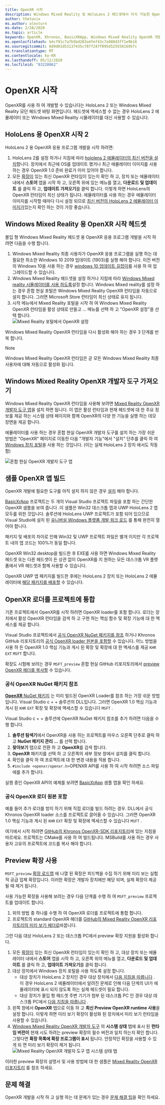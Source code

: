 ```yaml
---
title: OpenXR 시작
description: Windows Mixed Reality 및 HoloLens 2 헤드셋에서 이식 가능한 OpenXR API standard를 사용 하 여 시작 하세요.
author: thetuvix
ms.author: alexturn
ms.date: 2/28/2020
ms.topic: article
keywords: OpenXR, Khronos, BasicXRApp, Windows Mixed Reality OpenXR 개발자 도구, DirectX, 네이티브, 네이티브 앱, 사용자 지정 엔진, 미들웨어, 시작, 101, preview 확장, OpenXR runtime 버전, 시스템 상태
ms.openlocfilehash: b4cf91c7a7b5bd203a4fef43c7a988d3ff1e9b16
ms.sourcegitcommit: 6d9d01d53137435c787f247f095d5255581695fc
ms.translationtype: MT
ms.contentlocale: ko-KR
ms.lasthandoff: 05/12/2020
ms.locfileid: "83228062"
---
```

# <a name="getting-started-with-openxr"></a>OpenXR 시작

OpenXR를 사용 하 여 개발할 수 있습니다는 HoloLens 2 또는 Windows Mixed Reality 모던 헤드셋 바탕 화면입니다.  헤드셋에 액세스할 수 없는 경우 HoloLens 2 에뮬레이터 또는 Windows Mixed Reality 시뮬레이터를 대신 사용할 수 있습니다.

## <a name="getting-started-with-openxr-for-hololens-2"></a>HoloLens 용 OpenXR 시작 2

HoloLens 2 용 OpenXR 응용 프로그램 개발을 시작 하려면:

1. HoloLens 2를 설정 하거나 지침에 따라 [hololens 2 에뮬레이터의 최신 버전을 설치](using-the-hololens-emulator.md)합니다.  장치에서 최근에 OS를 업데이트 했거나 최근 에뮬레이터 이미지를 사용 하는 경우 OpenXR 1.0 준비 완료가 이미 있어야 합니다.
1. 모든 [확장이](openxr.md#roadmap) 있는 최신 OpenXR 런타임이 있는지 확인 하 고, 장치 또는 에뮬레이터 내에서 **스토어** 앱을 시작 하 고, 오른쪽 위에 있는 메뉴를 열고, **다운로드 및 업데이트** 를 클릭 하 고, **업데이트 가져오기**를 클릭 합니다.  이렇게 하면 HoloLens의 OpenXR 런타임이 최신 상태가 됩니다.  에뮬레이터를 사용 하는 경우 에뮬레이터 이미지를 시작할 때마다 다시 설정 되므로 [최신 버전의 HoloLens 2 에뮬레이터 이미지가](using-the-hololens-emulator.md)있는지 확인 하는 것이 가장 좋습니다.

## <a name="getting-started-with-openxr-for-windows-mixed-reality-headsets"></a>Windows Mixed Reality 용 OpenXR 시작 헤드셋

몰입 형 Windows Mixed Reality 헤드셋 용 OpenXR 응용 프로그램 개발을 시작 하려면 다음을 수행 합니다.

1. Windows Mixed Reality 최종 사용자가 OpenXR 응용 프로그램을 실행 하는 데 필요한 최소한 Windows 10 2019 업데이트 (1903)를 실행 해야 합니다.  이전 버전의 Windows 10을 사용 하는 경우 <a href="https://www.microsoft.com/software-download/windows10" target="_blank">windows 10 업데이트 길잡이</a>를 사용 하 여 업그레이드할 수 있습니다.
2. Windows Mixed Reality 헤드셋을 설정 하거나 지침에 따라 [Windows Mixed reality 시뮬레이터를 사용 하도록](using-the-windows-mixed-reality-simulator.md)설정 합니다.  Windows Mixed reality를 설정 하는 경우 혼합 현실 포털은 Windows Mixed Reality OpenXR 런타임을 자동으로 설치 합니다.  그러면 Microsoft Store 런타임이 최신 상태로 유지 됩니다.
3. 시작 메뉴에서 Mixed Reality 포털을 시작 하 여 Windows Mixed Reality OpenXR 런타임을 활성 상태로 만들고 ... 메뉴를 선택 하 고 "OpenXR 설정"을 선택 합니다.<br>
![Mixed Reality 포털에서 OpenXR 설정](images/mixed-reality-portal-set-up-openxr.png)

Windows Mixed Reality OpenXR 런타임을 다시 활성화 해야 하는 경우 3 단계를 반복 합니다.

> [!NOTE]
> Windows Mixed Reality OpenXR 런타임은 곧 모든 Windows Mixed Reality 최종 사용자에 대해 자동으로 활성화 됩니다.

## <a name="getting-the-windows-mixed-reality-openxr-developer-tools"></a>Windows Mixed Reality OpenXR 개발자 도구 가져오기

Windows Mixed Reality OpenXR 런타임을 사용해 보려면 <a href="https://www.microsoft.com/store/productId/9n5cvvl23qbt" target="_blank">Mixed Reality OpenXR 개발자 도구 앱</a>을 설치 하면 됩니다.  이 앱은 활성 런타임과 현재 헤드셋에 대 한 주요 정보를 제공 하는 시스템 상태 페이지와 함께 OpenXR의 다양 한 기능을 실행 하는 데모 장면을 제공 합니다.

에뮬레이터를 사용 하는 경우 혼합 현실 OpenXR 개발자 도구를 설치 하는 가장 쉬운 방법은 "OpenXR" 페이지로 이동한 다음 "개발자 기능"에서 "설치" 단추를 클릭 하 여 [Windows 장치 포털](using-the-windows-device-portal.md)을 사용 하는 것입니다. (이는 실제 HoloLens 2 장치 에서도 작동 함)

![혼합 현실 OpenXR 개발자 도구 앱](images/mixed-reality-openxr-developer-tools.png)

## <a name="building-a-sample-openxr-app"></a>샘플 OpenXR 앱 빌드

OpenXR 개발에 필요한 도구를 아직 설치 하지 않은 경우 [설치](install-the-tools.md) 해야 합니다.

<a href="https://github.com/microsoft/OpenXR-MixedReality/tree/master/samples/BasicXrApp" target="_blank">BasicXrApp</a> 프로젝트는 두 개의 Visual Studio 프로젝트 파일을 포함 하는 간단한 OpenXR 샘플을 보여 줍니다 .이 샘플은 Win32 데스크톱 앱과 UWP HoloLens 2 앱 모두를 위한 것입니다.  솔루션에 HoloLens UWP 프로젝트가 포함 되어 있으므로 Visual Studio에 설치 된 [유니버설 Windows 플랫폼 개발 워크 로드](install-the-tools.md#installation-checklist) 를 통해 완전히 열어야 합니다.

패키지 및 배포의 차이로 인해 Win32 및 UWP 프로젝트 파일은 별개 이지만 각 프로젝트 내의 앱 코드는 100%가 동일 합니다.

OpenXR Win32 desktop을 빌드한 후 EXE를 사용 하면 Windows Mixed Reality 헤드셋 또는 다른 헤드셋이 든 상관 없이 OpenXR를 지 원하는 모든 데스크톱 VR 플랫폼에서 VR 헤드셋과 함께 사용할 수 있습니다.

OpenXR UWP 앱 패키지를 빌드한 후에는 HoloLens 2 장치 또는 HoloLens 2 에뮬레이터에 [해당 패키지를 배포할](using-visual-studio.md) 수 있습니다.

## <a name="integrate-the-openxr-loader-into-a-project"></a>OpenXR 로더를 프로젝트에 통합

기존 프로젝트에서 OpenXR를 시작 하려면 OpenXR loader를 포함 합니다.  로더는 장치에서 활성 OpenXR 런타임을 검색 하 고 구현 하는 핵심 함수 및 확장 기능에 대 한 액세스를 제공 합니다.

Visual Studio 프로젝트에서 [공식 OpenXR NuGet 패키지를 참조](#reference-official-openxr-nuget-package) 하거나 Khronos GitHub 리포지토리의 [공식 OpenXR loader 원본을 포함할](#include-official-openxr-loader-source) 수 있습니다.  어느 방법을 사용 하 든 OpenXR 1.0 핵심 기능과 게시 된 확장 및 확장에 대 한 액세스를 제공 `KHR` `EXT` `MSFT` 합니다.

확장도 시험해 보려는 경우 `MSFT_preview` 혼합 현실 GitHub 리포지토리에서 [preview OpenXR 헤더를 복사할](#using-preview-extensions) 수 있습니다.

### <a name="reference-official-openxr-nuget-package"></a>공식 OpenXR NuGet 패키지 참조

<a href="https://www.nuget.org/packages/OpenXR.Loader/" target="_blank"> **OpenXR** NuGet 패키지</a> 는 미리 빌드된 OpenXR Loader를 참조 하는 가장 쉬운 방법입니다. Visual Studio c + + 솔루션의 DLL입니다.  그러면 OpenXR 1.0 핵심 기능과 게시 된 `KHR` `EXT` 확장 및 확장에 액세스할 수 있습니다 `MSFT` .

Visual Studio c + + 솔루션에 OpenXR NuGet 패키지 참조를 추가 하려면 다음을 수행 합니다.
1. **솔루션 탐색기**에서 OpenXR을 사용 하는 프로젝트를 마우스 오른쪽 단추로 클릭 하 고 **NuGet 패키지 관리 ...** 를 선택 합니다.
1. **찾아보기** 탭으로 전환 하 고 **OpenXR**를 검색 합니다.
1. **OpenXR** 패키지를 선택 하 고 오른쪽의 세부 정보 창에서 설치를 클릭 합니다.
1. 확인을 클릭 하 여 프로젝트에 대 한 변경 내용을 적용 합니다.
1. `#include <openxr/openxr.h>`OPENXR API를 사용 하 여 시작 하려면 소스 파일에를 추가 합니다.

실행 중인 OpenXR API의 예제를 보려면 <a href="https://github.com/microsoft/OpenXR-MixedReality/tree/master/samples/BasicXrApp" target="_blank">BasicXrApp</a> 샘플 앱을 확인 하세요.

### <a name="include-official-openxr-loader-source"></a>공식 OpenXR 로더 원본 포함

예를 들어 추가 로더를 방지 하기 위해 직접 로더를 빌드 하려는 경우. DLL에서 공식 Khronos OpenXR loader 소스를 프로젝트로 끌어올 수 있습니다.  그러면 OpenXR 1.0 핵심 기능과 게시 된 `KHR` `EXT` 확장 및 확장에 액세스할 수 있습니다 `MSFT` .

여기에서 시작 하려면 <a href="https://github.com/KhronosGroup/OpenXR-SDK" target="_blank">GitHub의 Khronos OpenXR-SDK 리포지토리</a>에 있는 지침을 따르세요.  프로젝트는 CMake를 사용 하 여 빌드됩니다. MSBuild를 사용 하는 경우 사용자 고유의 프로젝트에 코드를 복사 해야 합니다.

## <a name="using-preview-extensions"></a>Preview 확장 사용

`MSFT_preview` [확장 로드맵](openxr.md#roadmap) 에 나열 된 확장은 피드백을 수집 하기 위해 미리 보는 실험적 공급 업체 확장입니다.  이러한 확장은 개발자 장치에만 해당 되며, 실제 확장이 제공 될 때 제거 됩니다.

사용 가능한 확장을 사용해 보려는 경우 다음 단계를 수행 하 여 `MSFT_preview` 프로젝트를 업데이트 합니다.
1. 위의 방법 중 하나를 수행 하 여 OpenXR 로더를 프로젝트에 통합 합니다.
1. 프로젝트의 standard OpenXR 헤더를 <a href="https://github.com/microsoft/OpenXR-MixedReality/tree/master/openxr_preview/include/openxr" target="_blank">GitHub의 Mixed Reality OpenXR 리포지토리의 미리 보기 헤더로</a>바꿉니다.

그런 다음 대상 HoloLens 2 또는 데스크톱 PC에서 preview 확장 지원을 활성화 합니다.
  1. 모든 [확장이](openxr.md#roadmap) 있는 최신 OpenXR 런타임이 있는지 확인 하 고, 대상 장치 또는 에뮬레이터 내에서 **스토어** 앱을 시작 하 고, 오른쪽 위의 메뉴를 열고, **다운로드 및 업데이트** 를 클릭 하 고, **업데이트 가져오기**를 클릭 합니다.
  1. 대상 장치에서 Windows 장치 포털을 사용 하도록 설정 합니다.
     * 대상 장치가 HoloLens 2 장치인 경우 대상 장치에서 [다음 지침을 따릅니다](using-the-windows-device-portal.md) .  이 경우 HoloLens 2 에뮬레이터에서 알려진 문제로 인해 다음 단계의 UI가 에뮬레이터에 표시 되지 않도록 하는 실제 헤드셋이 필요 합니다.
     * 대상 장치가 몰입 형 헤드셋 주변 기기가 첨부 된 데스크톱 PC 인 경우 대상 데스크톱 PC에서 <a href="https://docs.microsoft.com/windows/uwp/debug-test-perf/device-portal-desktop#set-up-device-portal-on-windows-desktop" target="_blank">다음 지침을 따릅니다</a> .
  1. 왼쪽 창에서 **OpenXR** 탭으로 이동 하 고 **최신 Preview OpenXR runtime 사용**을 설정 합니다.  이렇게 하면 미리 보기 확장이 활성화 된 장치에서 미리 보기 런타임을 사용할 수 있습니다.
  1. [Windows Mixed Reality OpenXR 개발자 도구](openxr-getting-started.md#getting-the-windows-mixed-reality-openxr-developer-tools) 의 **시스템 상태** 탭에 표시 된 **런타임 버전이** 현재 시도 하려는 preview 확장의 필수 버전과 일치 하는지 확인 합니다.  그렇다면 **확장 목록에 확장 프로그램이 표시** 됩니다.  안정적인 확장을 사용할 수 있게 되 면 미리 보기 확장이 제거 됩니다.<br />
     ![Mixed Reality OpenXR 개발자 도구 앱 시스템 상태 탭](images/mixed-reality-openxr-developer-tools-status.png)

이러한 preview 확장의 설명서 및 사용 방법에 대 한 샘플은 <a href="https://github.com/microsoft/OpenXR-MixedReality#openxr-preview-extensions" target="_blank">Mixed Reality OpenXR 리포지토리</a> 를 참조 하세요.

## <a name="troubleshooting"></a>문제 해결

OpenXR 개발을 시작 하 고 실행 하는 데 문제가 있는 경우 [문제 해결 팁](openxr-troubleshooting.md)을 확인 하세요.